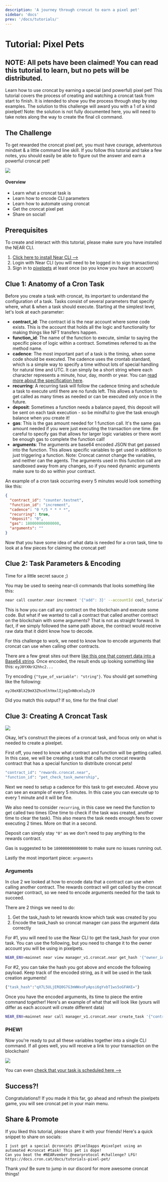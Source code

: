 ```yaml
---
description: 'A journey through croncat to earn a pixel pet'
sidebar: 'docs'
prev: '/docs/tutorials/'
---
```


# Tutorial: Pixel Pets

## NOTE: All pets have been claimed! You can read this tutorial to learn, but no pets will be distributed.

Learn how to use croncat by earning a special (and powerful) pixel pet! This tutorial covers the process of creating and watching a croncat task from start to finish. It is intended to show you the process through step by step examples. The solution to this challenge will award you with a 1 of a kind pixelpet! Note: the solution is not fully documented here, you will need to take notes along the way to create the final cli command.

## The Challenge

To get rewarded the croncat pixel pet, you must have courage, adventurous mindset & a little command line skill. If you follow this tutorial and take a few notes, you should easily be able to figure out the answer and earn a powerful croncat pet!

![](../../static/pxpet_croncat_crop.png)

#### Overview

* Learn what a croncat task is
* Learn how to encode CLI parameters
* Learn how to automate using croncat
* Get the croncat pixel pet
* Share on social!

## Prerequisites

To create and interact with this tutorial, please make sure you have installed the NEAR CLI.

1. [Click here to install Near CLI -->](https://www.npmjs.com/package/near-cli)
2. Login with Near CLI (you will need to be logged in to sign transactions)
3. Sign in to [pixelpets](https://ecosystem.pixeldapps.co/pixelpets) at least once (so you know you have an account)

## Clue 1: Anatomy of a Cron Task

Before you create a task with croncat, its important to understand the configuration of a task. 
Tasks consist of several parameters that specify where, what & when a task should execute. Starting at the simplest level, let's look at each parameter:

* **contract_id**: The contract id is the near account where some code exists. This is the account that holds all the logic and functionality for making things like NFT transfers happen.
* **function_id**: The name of the function to execute, similar to saying the specific piece of logic within a contract. Sometimes referred to as the method name.
* **cadence**: The most important part of a task is the timing, when some code should be executed. The cadence uses the crontab standard, which is a simple way to specify a time without lots of special handling for natural time and UTC. It can simply be a short string where each character represents a minute, hour, day, month or year. You can [read more about the specification here](https://crontab.guru/). 
* **recurring**: A recurring task will follow the cadence timing and schedule a task to execute until there are no funds left. This allows a function to get called as many times as needed or can be executed only once in the future. 
* **deposit**: Sometimes a function needs a balance payed, this deposit will be sent on each task execution - so be mindful to give the task enough balance when you create it!
* **gas**: This is the gas amount needed for 1 function call. It's the same gas amount needed if you were just executing the transaction one time. Be careful to specify gas that allows for larger logic variables or there wont be enough gas to complete the function call!
* **arguments**: The arguments are base64 encoded JSON that get passed into the function. This allows specific variables to get used in addition to just triggering a function. Note: Croncat cannot change the variables, and neither can the agents. The arguments used in this function call are sandboxed away from any changes, so if you need dynamic arguments make sure to do so within your contract.

An example of a cron task occurring every 5 minutes would look something like this:

```json
{
  "contract_id": "counter.testnet",
  "function_id": "increment",
  "cadence": "0 */5 * * * *",
  "recurring": true,
  "deposit": "0",
  "gas": 180000000000000,
  "arguments": ""
}
```

Now that you have some idea of what data is needed for a cron task, time to look at a few pieces for claiming the croncat pet!

## Clue 2: Task Parameters & Encoding

Time for a little secret sauce ;)

You may be used to seeing near-cli commands that looks something like this:

```bash
near call counter.near increment '{"add": 3}' --accountId cool_tutorials.near --amount 0.1
```

This is how you can call any contract on the blockchain and execute some code. But what if we wanted to call a contract that called another contract on the blockchain with some arguments?
That is not as straight forward. In fact, if we simply followed the same path above, the contract would receive raw data that it didnt know how to decode.

For this challenge to work, we need to know how to encode arguments that croncat can use when calling other contracts. 

There are a few great sites out there [like this one that convert data into a Base64 string](https://www.base64encode.org/). Once encoded, the result ends up looking something like this: `eyJ0YXNrX2hhc2...`

Try encoding `{"type_of_variable": "string"}`. You should get something like the following:

```bash
eyJ0eXBlX29mX3ZhcmlhYmxlIjogInN0cmluZyJ9
```

Did you match this output? If so, time for the final clue!


## Clue 3: Creating A Croncat Task

![](../../static/pxpet_croncat_logo.png)

Okay, let's construct the pieces of a croncat task, and focus only on what is needed to create a pixelpet.

First off, you need to know what contract and function will be getting called. In this case, we will be creating a task that calls the croncat rewards contract that has a special function to distribute croncat pets!

```bash
"contract_id": "rewards.croncat.near",
"function_id": "pet_check_task_ownership",
```

Next we need to setup a cadence for this task to get executed. Above you can see an example of every 5 minutes. In this case you can execute up to every 1 minute and it will be fine.

We also need to consider `recurring`, in this case we need the function to get called two times (One time to check if the task was created, another time to clear the task). This also means the task needs enough fees to cover executing 2 times. More on that in a second.

Deposit can simply stay `"0"` as we don't need to pay anything to the rewards contract.

Gas is suggested to be `180000000000000` to make sure no issues running out.

Lastly the most important piece: `arguments`

### Arguments

In clue 2 we looked at how to encode data that a contract can use when calling another contract. The rewards contract will get called by the croncat manager contract, so we need to encode arguments needed for the task to succeed.

There are 2 things we need to do:
1. Get the task_hash to let rewards know which task was created by you
2. Encode the task_hash so croncat manager can pass the argument data correctly

For #1, you will need to use the Near CLI to get the task_hash for your cron task. You can use the following, but you need to change it to the owner account you will be using in pixelpets.

```bash
NEAR_ENV=mainnet near view manager_v1.croncat.near get_hash '{"owner_id": "YOUR_ACCOUNT.near", "contract_id": "rewards.croncat.near", "function_id": "pet_check_task_ownership", "cadence": "0 */1 * * * *"}'
```

For #2, you can take the hash you got above and encode the following payload. Keep track of the encoded string, as it will be used in the task creation arguments!

```bash
{"task_hash":"qX7L5ULjERQ0G7G3mWWxoFyApsi6gYvbT1ws5oGFAKE="}
```

Once you have the encoded arguments, its time to piece the entire command together! Here's an example of what that will look like (yours will differ as each account will create different data)

```bash
NEAR_ENV=mainnet near call manager_v1.croncat.near create_task '{"contract_id": "rewards.croncat.near","function_id": "PET_FUNCTION_ID","cadence": "YOUR_CADENCE","recurring": true,"deposit": "0","gas": 180000000000000, "arguments": "ey_YOUR_ENCODED_ARGUMENTS_"}' --accountId YOUR_ACCOUNT.near --amount 0.05 --gas 300000000000000
```

### PHEW!
Now you're ready to put all these variables together into a single CLI command. If all goes well, you will receive a link to your transaction on the blockchain!

![](../../static/croncat_pxpet_task.png)

You can even [check that your task is scheduled here -->](https://cron.cat/tasks)

## Success?!

Congratulations!! If you made it this far, go ahead and refresh the pixelpets game, you will see croncat pet in your main menu. 

## Share & Promote

If you liked this tutorial, please share it with your friends! Here's a quick snippet to share on socials:

```
I just got a special @croncats @PixelDapps #pixelpet using an automated #croncat #task! This pet is dope! 
Can you beat the #NEARvember @nearprotocol #challenge? LFG!
https://docs.cron.cat/docs/tutorials-pixel-pet/
```

Thank you! Be sure to jump in our discord for more awesome croncat things!
